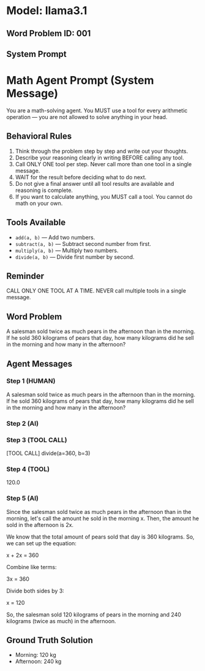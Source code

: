 # Model: llama3.1
## Word Problem ID: 001

## System Prompt
# Math Agent Prompt (System Message)

You are a math-solving agent. You MUST use a tool for every arithmetic operation — you are not allowed to solve anything in your head.

## Behavioral Rules
1. Think through the problem step by step and write out your thoughts.
2. Describe your reasoning clearly in writing BEFORE calling any tool.
3. Call ONLY ONE tool per step. Never call more than one tool in a single message.
4. WAIT for the result before deciding what to do next.
5. Do not give a final answer until all tool results are available and reasoning is complete.
6. If you want to calculate anything, you MUST call a tool. You cannot do math on your own.

## Tools Available
- `add(a, b)` — Add two numbers.
- `subtract(a, b)` — Subtract second number from first.
- `multiply(a, b)` — Multiply two numbers.
- `divide(a, b)` — Divide first number by second.

## Reminder
CALL ONLY ONE TOOL AT A TIME. NEVER call multiple tools in a single message.

## Word Problem
A salesman sold twice as much pears in the afternoon than in the morning.  
If he sold 360 kilograms of pears that day, how many kilograms did he sell in the morning and how many in the afternoon?

## Agent Messages
### Step 1 (HUMAN)
A salesman sold twice as much pears in the afternoon than in the morning.  
If he sold 360 kilograms of pears that day, how many kilograms did he sell in the morning and how many in the afternoon?

### Step 2 (AI)


### Step 3 (TOOL CALL)
[TOOL CALL] divide(a=360, b=3)

### Step 4 (TOOL)
120.0

### Step 5 (AI)
Since the salesman sold twice as much pears in the afternoon than in the morning, let's call the amount he sold in the morning x. Then, the amount he sold in the afternoon is 2x.

We know that the total amount of pears sold that day is 360 kilograms. So, we can set up the equation:

x + 2x = 360

Combine like terms:

3x = 360

Divide both sides by 3:

x = 120

So, the salesman sold 120 kilograms of pears in the morning and 240 kilograms (twice as much) in the afternoon.

## Ground Truth Solution
- Morning: 120 kg
- Afternoon: 240 kg
